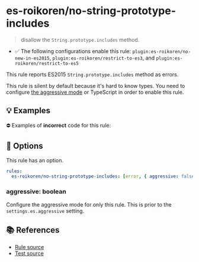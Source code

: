 # es-roikoren/no-string-prototype-includes
> disallow the `String.prototype.includes` method.

- ✅ The following configurations enable this rule: `plugin:es-roikoren/no-new-in-es2015`, `plugin:es-roikoren/restrict-to-es3`, and `plugin:es-roikoren/restrict-to-es5`

This rule reports ES2015 `String.prototype.includes` method as errors.

This rule is silent by default because it's hard to know types. You need to configure [the aggressive mode](../#the-aggressive-mode) or TypeScript in order to enable this rule.

## 💡 Examples

⛔ Examples of **incorrect** code for this rule:

<eslint-playground type="bad" code="/*eslint es-roikoren/no-string-prototype-includes: [error, { aggressive: true }] */
foo.includes(&quot;a&quot;)
" />

## 🔧 Options

This rule has an option.

```yml
rules:
  es-roikoren/no-string-prototype-includes: [error, { aggressive: false }]
```

### aggressive: boolean

Configure the aggressive mode for only this rule.
This is prior to the `settings.es.aggressive` setting.

## 📚 References

- [Rule source](https://github.com/roikoren755/eslint-plugin-es/blob/v0.0.0/src/rules/no-string-prototype-includes.ts)
- [Test source](https://github.com/roikoren755/eslint-plugin-es/blob/v0.0.0/tests/src/rules/no-string-prototype-includes.ts)
